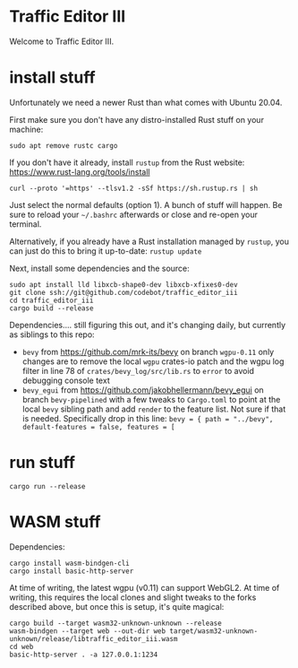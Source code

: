 # Traffic Editor III
Welcome to Traffic Editor III.

# install stuff

Unfortunately we need a newer Rust than what comes with Ubuntu 20.04.

First make sure you don't have any distro-installed Rust stuff on your machine:
```
sudo apt remove rustc cargo
```

If you don't have it already, install `rustup` from the Rust website: https://www.rust-lang.org/tools/install
```
curl --proto '=https' --tlsv1.2 -sSf https://sh.rustup.rs | sh
```
Just select the normal defaults (option 1).
A bunch of stuff will happen. Be sure to reload your `~/.bashrc` afterwards or close and re-open your terminal.

Alternatively, if you already have a Rust installation managed by `rustup`, you can just do this to bring it up-to-date: `rustup update`

Next, install some dependencies and the source:
```
sudo apt install lld libxcb-shape0-dev libxcb-xfixes0-dev
git clone ssh://git@github.com/codebot/traffic_editor_iii
cd traffic_editor_iii
cargo build --release
```

Dependencies.... still figuring this out, and it's changing daily, but currently as siblings to this repo:
 * `bevy` from https://github.com/mrk-its/bevy  on branch `wgpu-0.11`   only changes are to remove the local `wgpu` crates-io patch and the wgpu log filter in line 78 of `crates/bevy_log/src/lib.rs` to `error` to avoid debugging console text
 * `bevy_egui` from https://github.com/jakobhellermann/bevy_egui  on branch `bevy-pipelined` with a few tweaks to `Cargo.toml` to point at the local `bevy` sibling path and add `render` to the feature list. Not sure if that is needed. Specifically drop in this line: `bevy = { path = "../bevy", default-features = false, features = [`

# run stuff

```
cargo run --release
```

# WASM stuff

Dependencies:
```
cargo install wasm-bindgen-cli
cargo install basic-http-server
```

At time of writing, the latest wgpu (v0.11) can support WebGL2. At time of writing, this requires the local clones and slight tweaks to the forks described above, but once this is setup, it's quite magical:
```
cargo build --target wasm32-unknown-unknown --release
wasm-bindgen --target web --out-dir web target/wasm32-unknown-unknown/release/libtraffic_editor_iii.wasm
cd web
basic-http-server . -a 127.0.0.1:1234
```
